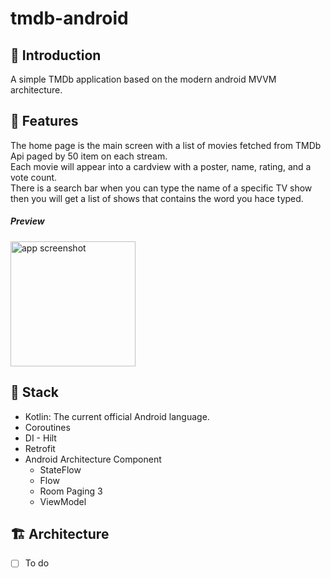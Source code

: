 # tmdb-android

## 🔖 Introduction
A simple TMDb application based on the modern android MVVM architecture.  

## 📱 Features
The home page is the main screen with a list of movies fetched from TMDb Api paged by 50 item on each stream.  
Each movie will appear into a cardview with a poster, name, rating, and a vote count.  
There is a search bar when you can type the name of a specific TV show then you will get a list of shows that contains the word you hace typed.  

##### Preview
<img width="200" alt="app screenshot" src="https://user-images.githubusercontent.com/20410115/167320500-2ab164c7-1916-4dc8-ba04-90624abeb510.png">

## 🔨 Stack 
- Kotlin: The current official Android language.
- Coroutines
- DI - Hilt
- Retrofit
- Android Architecture Component
  - StateFlow
  - Flow
  - Room Paging 3
  - ViewModel

## 🏗 Architecture
- [ ] To do

